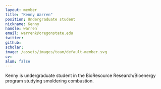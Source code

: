```yaml
---
layout: member
title: "Kenny Warren"
position: Undergraduate student
nickname: Kenny
handle: warren
email: warrenk@oregonstate.edu
twitter:
github:
scholar:
image: /assets/images/team/default-member.svg
cv:
alum: false
---
```

Kenny is undergraduate student in the BioResource Research/Bioenergy program studying smoldering combustion.

[Oregon State University]: http://oregonstate.edu/
